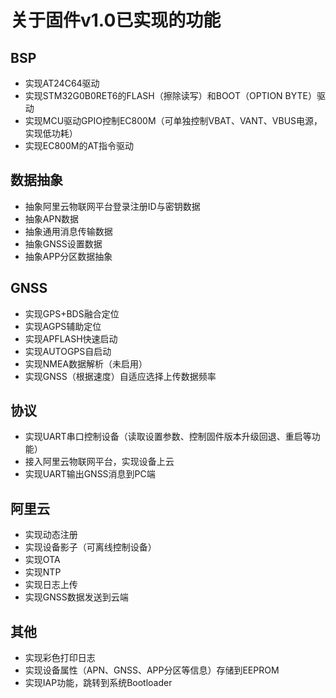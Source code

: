 # 关于固件v1.0已实现的功能

## BSP

- 实现AT24C64驱动
- 实现STM32G0B0RET6的FLASH（擦除读写）和BOOT（OPTION BYTE）驱动
- 实现MCU驱动GPIO控制EC800M（可单独控制VBAT、VANT、VBUS电源，实现低功耗）
- 实现EC800M的AT指令驱动

## 数据抽象

- 抽象阿里云物联网平台登录注册ID与密钥数据
- 抽象APN数据
- 抽象通用消息传输数据
- 抽象GNSS设置数据
- 抽象APP分区数据抽象

## GNSS

- 实现GPS+BDS融合定位
- 实现AGPS辅助定位
- 实现APFLASH快速启动
- 实现AUTOGPS自启动
- 实现NMEA数据解析（未启用）
- 实现GNSS（根据速度）自适应选择上传数据频率

## 协议

- 实现UART串口控制设备（读取设置参数、控制固件版本升级回退、重启等功能）
- 接入阿里云物联网平台，实现设备上云
- 实现UART输出GNSS消息到PC端


## 阿里云

- 实现动态注册
- 实现设备影子（可离线控制设备）
- 实现OTA
- 实现NTP
- 实现日志上传
- 实现GNSS数据发送到云端

## 其他

- 实现彩色打印日志
- 实现设备属性（APN、GNSS、APP分区等信息）存储到EEPROM
- 实现IAP功能，跳转到系统Bootloader
